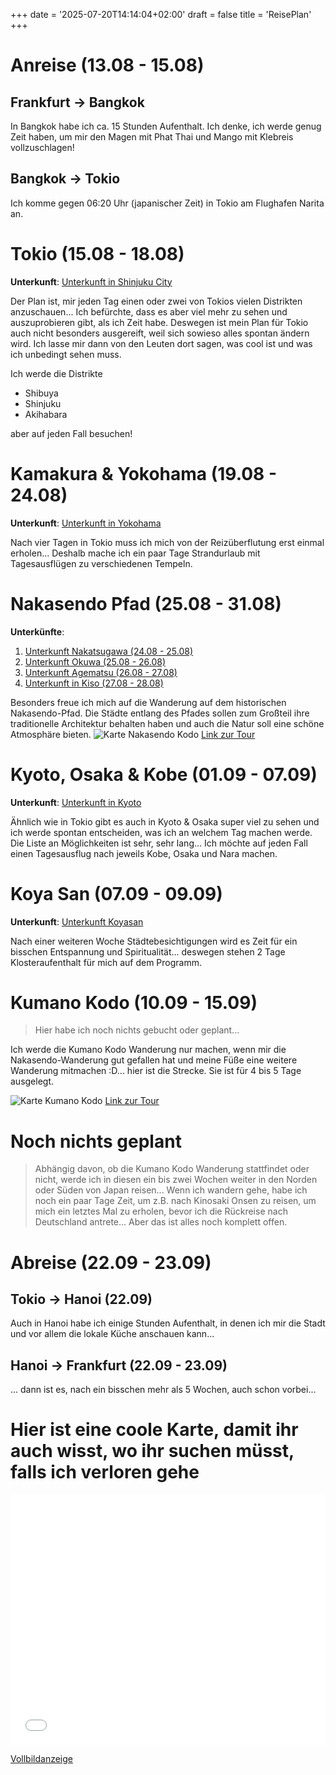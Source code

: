 +++
date = '2025-07-20T14:14:04+02:00'
draft = false
title = 'ReisePlan'
+++

# Anreise (13.08 - 15.08)
## Frankfurt → Bangkok
In Bangkok habe ich ca. 15 Stunden Aufenthalt. Ich denke, ich werde genug Zeit haben, um mir den Magen mit Phat Thai und Mango mit Klebreis vollzuschlagen!
## Bangkok → Tokio
Ich komme gegen 06:20 Uhr (japanischer Zeit) in Tokio am Flughafen Narita an.

# Tokio (15.08 - 18.08)
**Unterkunft**: [Unterkunft in Shinjuku City](https://www.airbnb.de/rooms/37064174)

Der Plan ist, mir jeden Tag einen oder zwei von Tokios vielen Distrikten anzuschauen... Ich befürchte, dass es aber viel mehr zu sehen und auszuprobieren gibt, als ich Zeit habe. Deswegen ist mein Plan für Tokio auch nicht besonders ausgereift, weil sich sowieso alles spontan ändern wird. Ich lasse mir dann von den Leuten dort sagen, was cool ist und was ich unbedingt sehen muss.

Ich werde die Distrikte
- Shibuya
- Shinjuku
- Akihabara

aber auf jeden Fall besuchen!
# Kamakura & Yokohama (19.08 - 24.08)
**Unterkunft**: [Unterkunft in Yokohama](https://www.airbnb.de/rooms/1027820698481271846)

Nach vier Tagen in Tokio muss ich mich von der Reizüberflutung erst einmal erholen... Deshalb mache ich ein paar Tage Strandurlaub mit Tagesausflügen zu verschiedenen Tempeln.

# Nakasendo Pfad (25.08 - 31.08)
**Unterkünfte**:
1. [Unterkunft Nakatsugawa (24.08 - 25.08)](https://www.booking.com/Share-PrilhFx)
2. [Unterkunft Okuwa (25.08 - 26.08)](https://www.booking.com/Share-RNuQpu)
3. [Unterkunft Agematsu (26.08 - 27.08)](https://www.booking.com/Share-qcPKxz)
4. [Unterkunft in Kiso (27.08 - 28.08)](https://www.airbnb.de/rooms/1386507215290074506?guests=1&adults=1&s=67&unique_share_id=025e3956-502f-45f9-b921-80ab721c4b2e)

Besonders freue ich mich auf die Wanderung auf dem historischen Nakasendo-Pfad. Die Städte entlang des Pfades sollen zum Großteil ihre traditionelle Architektur behalten haben und auch die Natur soll eine schöne Atmosphäre bieten.
![Karte Nakasendo Kodo](/images/Nakasendo_map.png)
[Link zur Tour](https://www.komoot.com/de-de/tour/2236243252?share_token=aJCwNIRN7y7orN33NlRwYOmVZmplup9wIHZ2MchT0d65fmvXvf&ref=wtd)

# Kyoto, Osaka & Kobe (01.09 - 07.09)
**Unterkunft**: [Unterkunft in Kyoto](https://www.airbnb.de/rooms/50293998)

Ähnlich wie in Tokio gibt es auch in Kyoto & Osaka super viel zu sehen und ich werde spontan entscheiden, was ich an welchem Tag machen werde. Die Liste an Möglichkeiten ist sehr, sehr lang... Ich möchte auf jeden Fall einen Tagesausflug nach jeweils Kobe, Osaka und Nara machen.

# Koya San (07.09 - 09.09)
**Unterkunft**: [Unterkunft Koyasan](https://eng-shukubo.net/shukubo/kumagaiji/)

Nach einer weiteren Woche Städtebesichtigungen wird es Zeit für ein bisschen Entspannung und Spiritualität... deswegen stehen 2 Tage Klosteraufenthalt für mich auf dem Programm.

# Kumano Kodo (10.09 - 15.09)
> Hier habe ich noch nichts gebucht oder geplant...

Ich werde die Kumano Kodo Wanderung nur machen, wenn mir die Nakasendo-Wanderung gut gefallen hat und meine Füße eine weitere Wanderung mitmachen :D... hier ist die Strecke. Sie ist für 4 bis 5 Tage ausgelegt.

![Karte Kumano Kodo](/images/Kumano_map.png)
[Link zur Tour](https://www.komoot.com/de-de/tour/2243280269?share_token=aKQPSre25xxybC7CcczU2SA8ZQ3xg6MuaYZx2XeGml2GqO7naa&ref=wtd)

# Noch nichts geplant
> Abhängig davon, ob die Kumano Kodo Wanderung stattfindet oder nicht, werde ich in diesen ein bis zwei Wochen weiter in den Norden oder Süden von Japan reisen... Wenn ich wandern gehe, habe ich noch ein paar Tage Zeit, um z.B. nach Kinosaki Onsen zu reisen, um mich ein letztes Mal zu erholen, bevor ich die Rückreise nach Deutschland antrete... Aber das ist alles noch komplett offen.

# Abreise (22.09 - 23.09)
## Tokio → Hanoi (22.09)
Auch in Hanoi habe ich einige Stunden Aufenthalt, in denen ich mir die Stadt und vor allem die lokale Küche anschauen kann...
## Hanoi → Frankfurt (22.09 - 23.09)
... dann ist es, nach ein bisschen mehr als 5 Wochen, auch schon vorbei...

# Hier ist eine coole Karte, damit ihr auch wisst, wo ihr suchen müsst, falls ich verloren gehe
<iframe width="100%" height="400px" frameborder="0" allowfullscreen allow="geolocation" src="//umap.openstreetmap.fr/de/map/unbenannte-karte_1257566?scaleControl=false&miniMap=false&scrollWheelZoom=false&zoomControl=true&editMode=disabled&moreControl=false&searchControl=null&tilelayersControl=null&embedControl=null&datalayersControl=null&onLoadPanel=none&captionBar=false&captionMenus=false&captionControl=null&homeControl=false"></iframe><p><a href="//umap.openstreetmap.fr/de/map/unbenannte-karte_1257566?scaleControl=false&miniMap=false&scrollWheelZoom=true&zoomControl=true&editMode=disabled&moreControl=false&searchControl=null&tilelayersControl=null&embedControl=null&datalayersControl=null&onLoadPanel=none&captionBar=false&captionMenus=false&captionControl=null&homeControl=false">Vollbildanzeige</a></p>